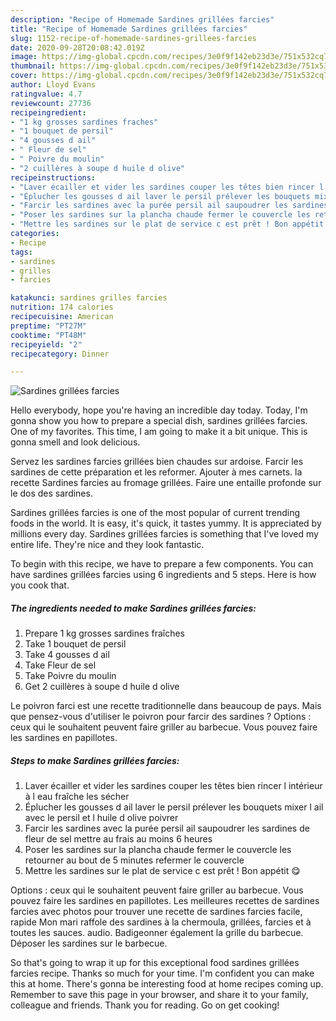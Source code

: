 ```yaml
---
description: "Recipe of Homemade Sardines grillées farcies"
title: "Recipe of Homemade Sardines grillées farcies"
slug: 1152-recipe-of-homemade-sardines-grillees-farcies
date: 2020-09-28T20:08:42.019Z
image: https://img-global.cpcdn.com/recipes/3e0f9f142eb23d3e/751x532cq70/sardines-grillees-farcies-photo-principale-de-la-recette.jpg
thumbnail: https://img-global.cpcdn.com/recipes/3e0f9f142eb23d3e/751x532cq70/sardines-grillees-farcies-photo-principale-de-la-recette.jpg
cover: https://img-global.cpcdn.com/recipes/3e0f9f142eb23d3e/751x532cq70/sardines-grillees-farcies-photo-principale-de-la-recette.jpg
author: Lloyd Evans
ratingvalue: 4.7
reviewcount: 27736
recipeingredient:
- "1 kg grosses sardines fraches"
- "1 bouquet de persil"
- "4 gousses d ail"
- " Fleur de sel"
- " Poivre du moulin"
- "2 cuillères à soupe d huile d olive"
recipeinstructions:
- "Laver écailler et vider les sardines couper les têtes bien rincer l intérieur à l eau fraîche les sécher"
- "Éplucher les gousses d ail laver le persil prélever les bouquets mixer l ail avec le persil et l huile d olive poivrer"
- "Farcir les sardines avec la purée persil ail saupoudrer les sardines de fleur de sel mettre au frais au moins 6 heures"
- "Poser les sardines sur la plancha chaude fermer le couvercle les retourner au bout de 5 minutes refermer le couvercle"
- "Mettre les sardines sur le plat de service c est prêt ! Bon appétit 😋"
categories:
- Recipe
tags:
- sardines
- grilles
- farcies

katakunci: sardines grilles farcies 
nutrition: 174 calories
recipecuisine: American
preptime: "PT27M"
cooktime: "PT48M"
recipeyield: "2"
recipecategory: Dinner

---
```



![Sardines grillées farcies](https://img-global.cpcdn.com/recipes/3e0f9f142eb23d3e/751x532cq70/sardines-grillees-farcies-photo-principale-de-la-recette.jpg)

Hello everybody, hope you're having an incredible day today. Today, I'm gonna show you how to prepare a special dish, sardines grillées farcies. One of my favorites. This time, I am going to make it a bit unique. This is gonna smell and look delicious.

Servez les sardines farcies grillées bien chaudes sur ardoise. Farcir les sardines de cette préparation et les reformer. Ajouter à mes carnets. la recette Sardines farcies au fromage grillées. Faire une entaille profonde sur le dos des sardines.

Sardines grillées farcies is one of the most popular of current trending foods in the world. It is easy, it's quick, it tastes yummy. It is appreciated by millions every day. Sardines grillées farcies is something that I've loved my entire life. They're nice and they look fantastic.


To begin with this recipe, we have to prepare a few components. You can have sardines grillées farcies using 6 ingredients and 5 steps. Here is how you cook that.

<!--inarticleads1-->

##### The ingredients needed to make Sardines grillées farcies:

1. Prepare 1 kg grosses sardines fraîches
1. Take 1 bouquet de persil
1. Take 4 gousses d ail
1. Take  Fleur de sel
1. Take  Poivre du moulin
1. Get 2 cuillères à soupe d huile d olive


Le poivron farci est une recette traditionnelle dans beaucoup de pays. Mais que pensez-vous d&#39;utiliser le poivron pour farcir des sardines ? Options : ceux qui le souhaitent peuvent faire griller au barbecue. Vous pouvez faire les sardines en papillotes. 

<!--inarticleads2-->

##### Steps to make Sardines grillées farcies:

1. Laver écailler et vider les sardines couper les têtes bien rincer l intérieur à l eau fraîche les sécher
1. Éplucher les gousses d ail laver le persil prélever les bouquets mixer l ail avec le persil et l huile d olive poivrer
1. Farcir les sardines avec la purée persil ail saupoudrer les sardines de fleur de sel mettre au frais au moins 6 heures
1. Poser les sardines sur la plancha chaude fermer le couvercle les retourner au bout de 5 minutes refermer le couvercle
1. Mettre les sardines sur le plat de service c est prêt ! Bon appétit 😋


Options : ceux qui le souhaitent peuvent faire griller au barbecue. Vous pouvez faire les sardines en papillotes. Les meilleures recettes de sardines farcies avec photos pour trouver une recette de sardines farcies facile, rapide Mon mari raffole des sardines à la chermoula, grillées, farcies et à toutes les sauces. audio. Badigeonner également la grille du barbecue. Déposer les sardines sur le barbecue. 

So that's going to wrap it up for this exceptional food sardines grillées farcies recipe. Thanks so much for your time. I'm confident you can make this at home. There's gonna be interesting food at home recipes coming up. Remember to save this page in your browser, and share it to your family, colleague and friends. Thank you for reading. Go on get cooking!
